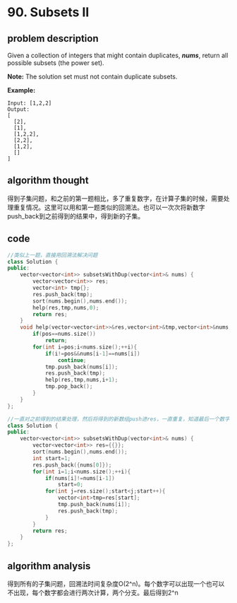 # 90. Subsets II

## problem description

Given a collection of integers that might contain duplicates, _**nums**_, return all possible subsets \(the power set\).

**Note:** The solution set must not contain duplicate subsets.

**Example:**

```text
Input: [1,2,2]
Output:
[
  [2],
  [1],
  [1,2,2],
  [2,2],
  [1,2],
  []
]
```

## algorithm thought

得到子集问题，和之前的第一题相比，多了重复数字，在计算子集的时候，需要处理重复情况。这里可以用和第一题类似的回溯法。也可以一次次将新数字push\_back到之前得到的结果中，得到新的子集。

## code

```cpp
//类似上一题，直接用回溯法解决问题
class Solution {
public:
    vector<vector<int>> subsetsWithDup(vector<int>& nums) {
        vector<vector<int>> res;
        vector<int> tmp{};
        res.push_back(tmp);
        sort(nums.begin(),nums.end());
        help(res,tmp,nums,0);
        return res;
    }
    void help(vector<vector<int>>&res,vector<int>&tmp,vector<int>&nums,int pos){
        if(pos==nums.size())
            return;
        for(int i=pos;i<nums.size();++i){
            if(i!=pos&&nums[i-1]==nums[i])
                continue;
            tmp.push_back(nums[i]);
            res.push_back(tmp);
            help(res,tmp,nums,i+1);
            tmp.pop_back();
        }
    }
};

//一直对之前得到的结果处理，然后将得到的新数组push进res，一直重复，知道最后一个数字
class Solution {
public:
    vector<vector<int>> subsetsWithDup(vector<int>& nums) {
        vector<vector<int>> res={{}};
        sort(nums.begin(),nums.end());
        int start=1;
        res.push_back({nums[0]});
        for(int i=1;i<nums.size();++i){
            if(nums[i]!=nums[i-1])
                start=0;
            for(int j=res.size();start<j;start++){
                vector<int>tmp=res[start];
                tmp.push_back(nums[i]);
                res.push_back(tmp);
            }
        }
        return res;
    }
};
```

## algorithm analysis

得到所有的子集问题，回溯法时间复杂度O\(2^n\)。每个数字可以出现一个也可以不出现，每个数字都会进行两次计算，两个分支。最后得到2^n



